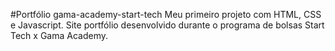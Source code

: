 #Portfólio gama-academy-start-tech
Meu primeiro projeto com HTML, CSS e Javascript.
Site portfólio desenvolvido durante o programa de bolsas Start Tech x Gama Academy.
